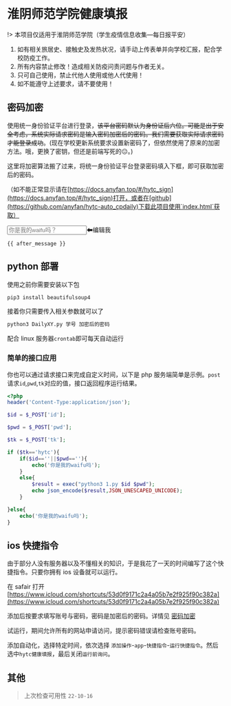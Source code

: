 # 淮阴师范学院健康填报

!> 本项目仅适用于淮阴师范学院（学生疫情信息收集—每日报平安）

1. 如有相关旅居史、接触史及发热状况，请手动上传表单并向学校汇报，配合学校防疫工作。
2. 所有内容禁止修改！造成相关防疫问责问题与作者无关。
3. 只可自己使用，禁止代他人使用或他人代使用！
4. 如不能遵守上述要求，请不要使用！

## 密码加密

使用统一身份验证平台进行登录，~~该平台密码默认为身份证后六位。可能是出于安全考虑，系统实际请求密码是输入密码加密后的密码。我们需要获取实际请求密码才能登录成功~~。(现在学校更新系统要求设置新密码了，但依然使用了原来的加密方法。哦，更换了密钥，但还是前端写死的😑。)

这里将加密算法搬了过来，将统一身份验证平台登录密码填入下框，即可获取加密后的密码。

（如不能正常显示请在[https://docs.anyfan.top/#/hytc_sign](https://docs.anyfan.top/#/hytc_sign)打开，或者在[github](https://github.com/anyfan/hytc-auto_cpdaily)下载此项目使用`index.html`获取）


<div id="hytc_sign">
<input v-model="message" placeholder="你是我的waifu吗？">⬅编辑我

<pre data-lang="text"><code class="lang-text">{{ after_message }}</code></pre>
</div>

## python 部署

使用之前你需要安装以下包

```python
pip3 install beautifulsoup4
```

接着你只需要传入相关参数就可以了

```python
python3 DailyXY.py 学号 加密后的密码
```

配合 linux 服务器`crontab`即可每天自动运行

### 简单的接口应用

你也可以通过请求接口来完成自定义时间，以下是 php 服务端简单是示例。`post`请求`id`,`pwd`,`tk`对应的值，接口返回程序运行结果。

```php
<?php
header('Content-Type:application/json');

$id = $_POST['id'];

$pwd = $_POST['pwd'];

$tk = $_POST['tk'];

if ($tk=='hytc'){
    if($id==''||$pwd==''){
        echo('你是我的waifu吗');
    }
    else{
        $result = exec("python3 1.py $id $pwd");
        echo json_encode($result,JSON_UNESCAPED_UNICODE);
    }

}else{
    echo('你是我的waifu吗');
}
```

## ios 快捷指令

由于部分人没有服务器以及不懂相关的知识，于是我花了一天的时间编写了这个快捷指令。只要你拥有 ios 设备就可以运行。

在 safair 打开[https://www.icloud.com/shortcuts/53d0f9171c2a4a05b7e2f925f90c382a](https://www.icloud.com/shortcuts/53d0f9171c2a4a05b7e2f925f90c382a)

添加后按要求填写账号与密码，密码是加密后的密码。详情见 [密码加密](#密码加密)

试运行，期间允许所有的网站申请访问，提示密码错误请检查账号密码。

添加自动化，选择特定时间，依次选择 `添加操作`-`app`-`快捷指令`-`运行快捷指令`。然后选中`hytc健康填报`，最后关闭`运行前询问`。

## 其他

> 上次检查可用性 `22-10-16`



<script>
    
function get_HytcPwd(o){function RSAKeyPair(a,b,c){this.e=biFromHex(a);this.d=biFromHex(b);this.m=biFromHex(c);this.chunkSize=2*biHighIndex(this.m);this.radix=16;this.barrett=new BarrettMu(this.m)}function twoDigit(n){return(n<10?"0":"")+String(n)}function encryptedString(b,s){var a=new Array();var c=s.length;var i=0;while(i<c){a[i]=s.charCodeAt(i);i++}while(a.length%b.chunkSize!=0){a[i++]=0}var d=a.length;var e="";var j,k,block;for(i=0;i<d;i+=b.chunkSize){block=new BigInt();j=0;for(k=i;k<i+b.chunkSize;++j){block.digits[j]=a[k++];block.digits[j]+=a[k++]<<8}var f=b.barrett.powMod(block,b.e);var g=b.radix==16?biToHex(f):biToString(f,b.radix);e+=g+" "}return e.substring(0,e.length-1)}function decryptedString(a,s){var b=s.split(" ");var c="";var i,j,block;for(i=0;i<b.length;++i){var d;if(a.radix==16){d=biFromHex(b[i])}else{d=biFromString(b[i],a.radix)}block=a.barrett.powMod(d,a.d);for(j=0;j<=biHighIndex(block);++j){c+=String.fromCharCode(block.digits[j]&255,block.digits[j]>>8)}}if(c.charCodeAt(c.length-1)==0){c=c.substring(0,c.length-1)}return c}var p=2;var v=16;var w=v;var z=1<<16;var A=z>>>1;var B=z*z;var C=z-1;var D=9999999999999998;var E;var F;var G,bigOne;function setMaxDigits(a){E=a;F=new Array(E);for(var b=0;b<F.length;b++)F[b]=0;G=new BigInt();bigOne=new BigInt();bigOne.digits[0]=1}setMaxDigits(20);var H=15;var I=biFromNumber(1000000000000000);function BigInt(a){if(typeof a=="boolean"&&a==true){this.digits=null}else{this.digits=F.slice(0)}this.isNeg=false}function biFromDecimal(s){var a=s.charAt(0)=='-';var i=a?1:0;var b;while(i<s.length&&s.charAt(i)=='0')++i;if(i==s.length){b=new BigInt()}else{var c=s.length-i;var d=c%H;if(d==0)d=H;b=biFromNumber(Number(s.substr(i,d)));i+=d;while(i<s.length){b=biAdd(biMultiply(b,I),biFromNumber(Number(s.substr(i,H))));i+=H}b.isNeg=a}return b}function biCopy(a){var b=new BigInt(true);b.digits=a.digits.slice(0);b.isNeg=a.isNeg;return b}function biFromNumber(i){var a=new BigInt();a.isNeg=i<0;i=Math.abs(i);var j=0;while(i>0){a.digits[j++]=i&C;i=Math.floor(i/z)}return a}function reverseStr(s){var a="";for(var i=s.length-1;i>-1;--i){a+=s.charAt(i)}return a}var J=new Array('0','1','2','3','4','5','6','7','8','9','a','b','c','d','e','f','g','h','i','j','k','l','m','n','o','p','q','r','s','t','u','v','w','x','y','z');function biToString(x,a){var b=new BigInt();b.digits[0]=a;var c=biDivideModulo(x,b);var d=J[c[1].digits[0]];while(biCompare(c[0],G)==1){c=biDivideModulo(c[0],b);digit=c[1].digits[0];d+=J[c[1].digits[0]]}return(x.isNeg?"-":"")+reverseStr(d)}function biToDecimal(x){var b=new BigInt();b.digits[0]=10;var a=biDivideModulo(x,b);var c=String(a[1].digits[0]);while(biCompare(a[0],G)==1){a=biDivideModulo(a[0],b);c+=String(a[1].digits[0])}return(x.isNeg?"-":"")+reverseStr(c)}var K=new Array('0','1','2','3','4','5','6','7','8','9','a','b','c','d','e','f');function digitToHex(n){var a=0xf;var b="";for(i=0;i<4;++i){b+=K[n&a];n>>>=4}return reverseStr(b)}function biToHex(x){var a="";var n=biHighIndex(x);for(var i=biHighIndex(x);i>-1;--i){a+=digitToHex(x.digits[i])}return a}function charToHex(c){var a=48;var b=a+9;var d=97;var e=d+25;var f=65;var g=65+25;var h;if(c>=a&&c<=b){h=c-a}else if(c>=f&&c<=g){h=10+c-f}else if(c>=d&&c<=e){h=10+c-d}else{h=0}return h}function hexToDigit(s){var a=0;var b=Math.min(s.length,4);for(var i=0;i<b;++i){a<<=4;a|=charToHex(s.charCodeAt(i))}return a}function biFromHex(s){var a=new BigInt();var b=s.length;for(var i=b,j=0;i>0;i-=4,++j){a.digits[j]=hexToDigit(s.substr(Math.max(i-4,0),Math.min(i,4)))}return a}function biFromString(s,a){var b=s.charAt(0)=='-';var d=b?1:0;var e=new BigInt();var f=new BigInt();f.digits[0]=1;for(var i=s.length-1;i>=d;i--){var c=s.charCodeAt(i);var g=charToHex(c);var h=biMultiplyDigit(f,g);e=biAdd(e,h);f=biMultiplyDigit(f,a)}e.isNeg=b;return e}function biDump(b){return(b.isNeg?"-":"")+b.digits.join(" ")}function biAdd(x,y){var a;if(x.isNeg!=y.isNeg){y.isNeg=!y.isNeg;a=biSubtract(x,y);y.isNeg=!y.isNeg}else{a=new BigInt();var c=0;var n;for(var i=0;i<x.digits.length;++i){n=x.digits[i]+y.digits[i]+c;a.digits[i]=n%z;c=Number(n>=z)}a.isNeg=x.isNeg}return a}function biSubtract(x,y){var a;if(x.isNeg!=y.isNeg){y.isNeg=!y.isNeg;a=biAdd(x,y);y.isNeg=!y.isNeg}else{a=new BigInt();var n,c;c=0;for(var i=0;i<x.digits.length;++i){n=x.digits[i]-y.digits[i]+c;a.digits[i]=n%z;if(a.digits[i]<0)a.digits[i]+=z;c=0-Number(n<0)}if(c==-1){c=0;for(var i=0;i<x.digits.length;++i){n=0-a.digits[i]+c;a.digits[i]=n%z;if(a.digits[i]<0)a.digits[i]+=z;c=0-Number(n<0)}a.isNeg=!x.isNeg}else{a.isNeg=x.isNeg}}return a}function biHighIndex(x){var a=x.digits.length-1;while(a>0&&x.digits[a]==0)--a;return a}function biNumBits(x){var n=biHighIndex(x);var d=x.digits[n];var m=(n+1)*w;var a;for(a=m;a>m-w;--a){if((d&0x8000)!=0)break;d<<=1}return a}function biMultiply(x,y){var a=new BigInt();var c;var n=biHighIndex(x);var t=biHighIndex(y);var u,uv,k;for(var i=0;i<=t;++i){c=0;k=i;for(j=0;j<=n;++j,++k){uv=a.digits[k]+x.digits[j]*y.digits[i]+c;a.digits[k]=uv&C;c=uv>>>v}a.digits[i+n+1]=c}a.isNeg=x.isNeg!=y.isNeg;return a}function biMultiplyDigit(x,y){var n,c,uv;O=new BigInt();n=biHighIndex(x);c=0;for(var j=0;j<=n;++j){uv=O.digits[j]+x.digits[j]*y+c;O.digits[j]=uv&C;c=uv>>>v}O.digits[1+n]=c;return O}function arrayCopy(a,b,c,d,n){var m=Math.min(b+n,a.length);for(var i=b,j=d;i<m;++i,++j){c[j]=a[i]}}var L=new Array(0x0000,0x8000,0xC000,0xE000,0xF000,0xF800,0xFC00,0xFE00,0xFF00,0xFF80,0xFFC0,0xFFE0,0xFFF0,0xFFF8,0xFFFC,0xFFFE,0xFFFF);function biShiftLeft(x,n){var a=Math.floor(n/w);var b=new BigInt();arrayCopy(x.digits,0,b.digits,a,b.digits.length-a);var c=n%w;var d=w-c;for(var i=b.digits.length-1,i1=i-1;i>0;--i,--i1){b.digits[i]=((b.digits[i]<<c)&C)|((b.digits[i1]&L[c])>>>(d))}b.digits[0]=((b.digits[i]<<c)&C);b.isNeg=x.isNeg;return b}var M=new Array(0x0000,0x0001,0x0003,0x0007,0x000F,0x001F,0x003F,0x007F,0x00FF,0x01FF,0x03FF,0x07FF,0x0FFF,0x1FFF,0x3FFF,0x7FFF,0xFFFF);function biShiftRight(x,n){var a=Math.floor(n/w);var b=new BigInt();arrayCopy(x.digits,a,b.digits,0,x.digits.length-a);var c=n%w;var d=w-c;for(var i=0,i1=i+1;i<b.digits.length-1;++i,++i1){b.digits[i]=(b.digits[i]>>>c)|((b.digits[i1]&M[c])<<d)}b.digits[b.digits.length-1]>>>=c;b.isNeg=x.isNeg;return b}function biMultiplyByRadixPower(x,n){var a=new BigInt();arrayCopy(x.digits,0,a.digits,n,a.digits.length-n);return a}function biDivideByRadixPower(x,n){var a=new BigInt();arrayCopy(x.digits,n,a.digits,0,a.digits.length-n);return a}function biModuloByRadixPower(x,n){var a=new BigInt();arrayCopy(x.digits,0,a.digits,0,n);return a}function biCompare(x,y){if(x.isNeg!=y.isNeg){return 1-2*Number(x.isNeg)}for(var i=x.digits.length-1;i>=0;--i){if(x.digits[i]!=y.digits[i]){if(x.isNeg){return 1-2*Number(x.digits[i]>y.digits[i])}else{return 1-2*Number(x.digits[i]<y.digits[i])}}}return 0}function biDivideModulo(x,y){var a=biNumBits(x);var c=biNumBits(y);var d=y.isNeg;var q,r;if(a<c){if(x.isNeg){q=biCopy(bigOne);q.isNeg=!y.isNeg;x.isNeg=false;y.isNeg=false;r=biSubtract(y,x);x.isNeg=true;y.isNeg=d}else{q=new BigInt();r=biCopy(x)}return new Array(q,r)}q=new BigInt();r=x;var t=Math.ceil(c/w)-1;var e=0;while(y.digits[t]<A){y=biShiftLeft(y,1);++e;++c;t=Math.ceil(c/w)-1}r=biShiftLeft(r,e);a+=e;var n=Math.ceil(a/w)-1;var b=biMultiplyByRadixPower(y,n-t);while(biCompare(r,b)!=-1){++q.digits[n-t];r=biSubtract(r,b)}for(var i=n;i>t;--i){var f=(i>=r.digits.length)?0:r.digits[i];var g=(i-1>=r.digits.length)?0:r.digits[i-1];var h=(i-2>=r.digits.length)?0:r.digits[i-2];var j=(t>=y.digits.length)?0:y.digits[t];var k=(t-1>=y.digits.length)?0:y.digits[t-1];if(f==j){q.digits[i-t-1]=C}else{q.digits[i-t-1]=Math.floor((f*z+g)/j)}var l=q.digits[i-t-1]*((j*z)+k);var m=(f*B)+((g*z)+h);while(l>m){--q.digits[i-t-1];l=q.digits[i-t-1]*((j*z)|k);m=(f*z*z)+((g*z)+h)}b=biMultiplyByRadixPower(y,i-t-1);r=biSubtract(r,biMultiplyDigit(b,q.digits[i-t-1]));if(r.isNeg){r=biAdd(r,b);--q.digits[i-t-1]}}r=biShiftRight(r,e);q.isNeg=x.isNeg!=d;if(x.isNeg){if(d){q=biAdd(q,bigOne)}else{q=biSubtract(q,bigOne)}y=biShiftRight(y,e);r=biSubtract(y,r)}if(r.digits[0]==0&&biHighIndex(r)==0)r.isNeg=false;return new Array(q,r)}function biDivide(x,y){return biDivideModulo(x,y)[0]}function biModulo(x,y){return biDivideModulo(x,y)[1]}function biMultiplyMod(x,y,m){return biModulo(biMultiply(x,y),m)}function biPow(x,y){var b=bigOne;var a=x;while(true){if((y&1)!=0)b=biMultiply(b,a);y>>=1;if(y==0)break;a=biMultiply(a,a)}return b}function biPowMod(x,y,m){var b=bigOne;var a=x;var k=y;while(true){if((k.digits[0]&1)!=0)b=biMultiplyMod(b,a,m);k=biShiftRight(k,1);if(k.digits[0]==0&&biHighIndex(k)==0)break;a=biMultiplyMod(a,a,m)}return b}function BarrettMu(m){this.modulus=biCopy(m);this.k=biHighIndex(this.modulus)+1;var a=new BigInt();a.digits[2*this.k]=1;this.mu=biDivide(a,this.modulus);this.bkplus1=new BigInt();this.bkplus1.digits[this.k+1]=1;this.modulo=BarrettMu_modulo;this.multiplyMod=BarrettMu_multiplyMod;this.powMod=BarrettMu_powMod}function BarrettMu_modulo(x){var a=biDivideByRadixPower(x,this.k-1);var b=biMultiply(a,this.mu);var c=biDivideByRadixPower(b,this.k+1);var d=biModuloByRadixPower(x,this.k+1);var e=biMultiply(c,this.modulus);var f=biModuloByRadixPower(e,this.k+1);var r=biSubtract(d,f);if(r.isNeg){r=biAdd(r,this.bkplus1)}var g=biCompare(r,this.modulus)>=0;while(g){r=biSubtract(r,this.modulus);g=biCompare(r,this.modulus)>=0}return r}function BarrettMu_multiplyMod(x,y){var a=biMultiply(x,y);return this.modulo(a)}function BarrettMu_powMod(x,y){var b=new BigInt();b.digits[0]=1;var a=x;var k=y;while(true){if((k.digits[0]&1)!=0)b=this.multiplyMod(b,a);k=biShiftRight(k,1);if(k.digits[0]==0&&biHighIndex(k)==0)break;a=this.multiplyMod(a,a)}return b}if(o!=256){setMaxDigits(131);var N=new RSAKeyPair("010001",'',"0080745d6f3378effb7a4998d67a67b9d2f969c84b13bc6f5d640470705e778429aab2ca2ce753a1a470a1db1e451f13b2fde6f0714b8aea9e2e32e3c91142e57b31b856605c07f5b9537a7cd1ee8588cf7c1f4d08719da148ff0c5c3c0294464646556f513b009ff91914e55fb56d8a0f76cb82409f77fd6b4dd6855ab6482973");var O=encryptedString(N,encodeURIComponent(o));return O}};const hytc_sign=Vue.createApp({data(){return{message:'123456'}},computed:{after_message(){return get_HytcPwd(this.message)}}});hytc_sign.mount("#hytc_sign")

</script>